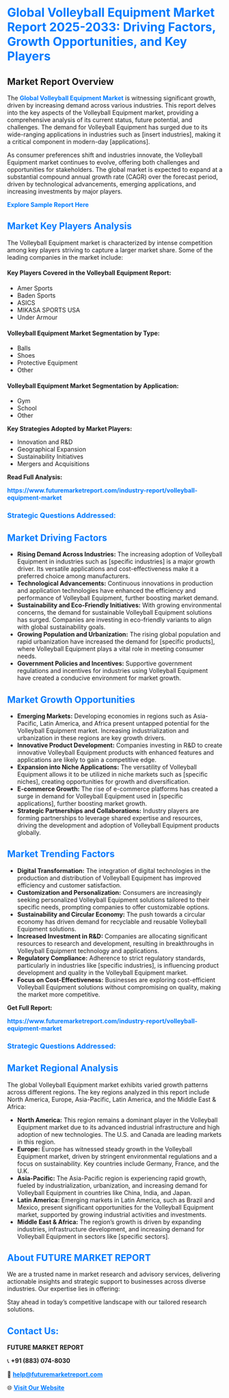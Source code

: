 <h1 style="color: #007BFF;">Global Volleyball Equipment Market Report 2025-2033: Driving Factors, Growth Opportunities, and Key Players</h1>

<section id="overview">
<h2>Market Report Overview</h2>
<p>The <a href="https://www.futuremarketreport.com/industry-report/volleyball-equipment-market" style="color: #007BFF; text-decoration: none;"><strong>Global Volleyball Equipment Market</strong></a> is witnessing significant growth, driven by increasing demand across various industries. This report delves into the key aspects of the Volleyball Equipment market, providing a comprehensive analysis of its current status, future potential, and challenges. The demand for Volleyball Equipment has surged due to its wide-ranging applications in industries such as [insert industries], making it a critical component in modern-day [applications].</p>
<p>As consumer preferences shift and industries innovate, the Volleyball Equipment market continues to evolve, offering both challenges and opportunities for stakeholders. The global market is expected to expand at a substantial compound annual growth rate (CAGR) over the forecast period, driven by technological advancements, emerging applications, and increasing investments by major players.</p>
</section>

<section id="overview">
<p><a href="https://www.futuremarketreport.com/request-sample/reportId=105502" style="color: #007BFF; text-decoration: none;"><strong>Explore Sample Report Here</strong></a></p>
</section>

<section id="key-players">
<h2 style="color: #007BFF;">Market Key Players Analysis</h2>
<p>The Volleyball Equipment market is characterized by intense competition among key players striving to capture a larger market share. Some of the leading companies in the market include:</p>
<h4>Key Players Covered in the Volleyball Equipment Report:</h4>
<ul><li>Amer Sports</li><li>Baden Sports</li><li>ASICS</li><li>MIKASA SPORTS USA</li><li>Under Armour</li></ul>
<h4>Volleyball Equipment Market Segmentation by Type:</h4>
<ul><li>Balls</li><li>Shoes</li><li>Protective Equipment</li><li>Other</li></ul>

<h4>Volleyball Equipment Market Segmentation by Application:</h4>
<ul><li>Gym</li><li>School</li><li>Other</li></ul>
<p><strong>Key Strategies Adopted by Market Players:</strong></p>
<ul>
<li>Innovation and R&D</li>
<li>Geographical Expansion</li>
<li>Sustainability Initiatives</li>
<li>Mergers and Acquisitions</li>
</ul>
</section>

<section>
<p><strong>Read Full Analysis: </strong></p><a href="https://www.futuremarketreport.com/industry-report/volleyball-equipment-market" style="color: #007BFF; text-decoration: none;"><strong>https://www.futuremarketreport.com/industry-report/volleyball-equipment-market</strong></a>
<h3 style="color: #007BFF;">Strategic Questions Addressed:</h3>
</section>

<section id="driving-factors">
<h2 style="color: #007BFF;">Market Driving Factors</h2>
<ul>
<li><strong>Rising Demand Across Industries:</strong> The increasing adoption of Volleyball Equipment in industries such as [specific industries] is a major growth driver. Its versatile applications and cost-effectiveness make it a preferred choice among manufacturers.</li>
<li><strong>Technological Advancements:</strong> Continuous innovations in production and application technologies have enhanced the efficiency and performance of Volleyball Equipment, further boosting market demand.</li>
<li><strong>Sustainability and Eco-Friendly Initiatives:</strong> With growing environmental concerns, the demand for sustainable Volleyball Equipment solutions has surged. Companies are investing in eco-friendly variants to align with global sustainability goals.</li>
<li><strong>Growing Population and Urbanization:</strong> The rising global population and rapid urbanization have increased the demand for [specific products], where Volleyball Equipment plays a vital role in meeting consumer needs.</li>
<li><strong>Government Policies and Incentives:</strong> Supportive government regulations and incentives for industries using Volleyball Equipment have created a conducive environment for market growth.</li>
</ul>
</section>

<section id="growth-opportunities">
<h2 style="color: #007BFF;">Market Growth Opportunities</h2>
<ul>
<li><strong>Emerging Markets:</strong> Developing economies in regions such as Asia-Pacific, Latin America, and Africa present untapped potential for the Volleyball Equipment market. Increasing industrialization and urbanization in these regions are key growth drivers.</li>
<li><strong>Innovative Product Development:</strong> Companies investing in R&D to create innovative Volleyball Equipment products with enhanced features and applications are likely to gain a competitive edge.</li>
<li><strong>Expansion into Niche Applications:</strong> The versatility of Volleyball Equipment allows it to be utilized in niche markets such as [specific niches], creating opportunities for growth and diversification.</li>
<li><strong>E-commerce Growth:</strong> The rise of e-commerce platforms has created a surge in demand for Volleyball Equipment used in [specific applications], further boosting market growth.</li>
<li><strong>Strategic Partnerships and Collaborations:</strong> Industry players are forming partnerships to leverage shared expertise and resources, driving the development and adoption of Volleyball Equipment products globally.</li>
</ul>
</section>

<section id="trending-factors">
<h2 style="color: #007BFF;">Market Trending Factors</h2>
<ul>
<li><strong>Digital Transformation:</strong> The integration of digital technologies in the production and distribution of Volleyball Equipment has improved efficiency and customer satisfaction.</li>
<li><strong>Customization and Personalization:</strong> Consumers are increasingly seeking personalized Volleyball Equipment solutions tailored to their specific needs, prompting companies to offer customizable options.</li>
<li><strong>Sustainability and Circular Economy:</strong> The push towards a circular economy has driven demand for recyclable and reusable Volleyball Equipment solutions.</li>
<li><strong>Increased Investment in R&D:</strong> Companies are allocating significant resources to research and development, resulting in breakthroughs in Volleyball Equipment technology and applications.</li>
<li><strong>Regulatory Compliance:</strong> Adherence to strict regulatory standards, particularly in industries like [specific industries], is influencing product development and quality in the Volleyball Equipment market.</li>
<li><strong>Focus on Cost-Effectiveness:</strong> Businesses are exploring cost-efficient Volleyball Equipment solutions without compromising on quality, making the market more competitive.</li>
</ul>
</section>

<section>
<p><strong>Get Full Report: </strong></p><a href="https://www.futuremarketreport.com/industry-report/volleyball-equipment-market" style="color: #007BFF; text-decoration: none;"><strong>https://www.futuremarketreport.com/industry-report/volleyball-equipment-market</strong></a>
<h3 style="color: #007BFF;">Strategic Questions Addressed:</h3>
</section>


<section id="regional-analysis">
<h2 style="color: #007BFF;">Market Regional Analysis</h2>
<p>The global Volleyball Equipment market exhibits varied growth patterns across different regions. The key regions analyzed in this report include North America, Europe, Asia-Pacific, Latin America, and the Middle East & Africa:</p>
<ul>
<li><strong>North America:</strong> This region remains a dominant player in the Volleyball Equipment market due to its advanced industrial infrastructure and high adoption of new technologies. The U.S. and Canada are leading markets in this region.</li>
<li><strong>Europe:</strong> Europe has witnessed steady growth in the Volleyball Equipment market, driven by stringent environmental regulations and a focus on sustainability. Key countries include Germany, France, and the U.K.</li>
<li><strong>Asia-Pacific:</strong> The Asia-Pacific region is experiencing rapid growth, fueled by industrialization, urbanization, and increasing demand for Volleyball Equipment in countries like China, India, and Japan.</li>
<li><strong>Latin America:</strong> Emerging markets in Latin America, such as Brazil and Mexico, present significant opportunities for the Volleyball Equipment market, supported by growing industrial activities and investments.</li>
<li><strong>Middle East & Africa:</strong> The region’s growth is driven by expanding industries, infrastructure development, and increasing demand for Volleyball Equipment in sectors like [specific sectors].</li>
</ul>
</section>

<footer>
<h2 style="color: #007BFF;">About FUTURE MARKET REPORT</h2>
<p>We are a trusted name in market research and advisory services, delivering actionable insights and strategic support to businesses across diverse industries. Our expertise lies in offering:</p>

<p>Stay ahead in today’s competitive landscape with our tailored research solutions.</p>

<h2 style="color: #007BFF;">Contact Us:</h2>
<p><strong>FUTURE MARKET REPORT</strong></p>
<p>📞 <strong>+91 (883) 074-8030</strong></p>
<p>📧 <strong><a href="mailto:help@futuremarketreport.com" style="color: #007BFF;">help@futuremarketreport.com</a></strong></p>
<p>🌐 <strong><a href="https://www.futuremarketreport.com/" style="color: #007BFF;">Visit Our Website</a></strong></p>
</footer>